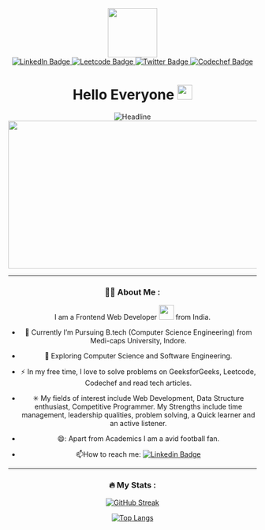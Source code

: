 <div id="header" align="center">
  <img src="https://media.giphy.com/media/M9gbBd9nbDrOTu1Mqx/giphy.gif" width="100"/>


<div id="badges">
  <a href="https://www.linkedin.com/in/amay-jain-6aa343225/">
    <img src="https://img.shields.io/badge/LinkedIn-blue?style=for-the-badge&logo=linkedin&logoColor=white" alt="LinkedIn Badge"/>
  </a>
  <a href="https://leetcode.com/monster_2002/">
    <img src="https://img.shields.io/badge/Leetcode-orange?style=for-the-badge&logo=leetcode&logoColor=white" alt="Leetcode Badge"/>
  </a>
  <a href="https://twitter.com/amayjain6">
    <img src="https://img.shields.io/badge/Twitter-lightblue?style=for-the-badge&logo=twitter&logoColor=white" alt="Twitter Badge"/>
  </a>
<a href="https://www.codechef.com/users/monster1911#">
    <img src="https://img.shields.io/badge/Codechef-brown?style=for-the-badge&logo=codechef&logoColor=white" alt="Codechef Badge"/>
  </a>
</div>

<a href="https://komarev.com/ghpvc/?username=jainamay19">
  <img src="https://komarev.com/ghpvc/?username=jainamay19112002&style=flat-square&color=blue" alt=""/>
  </a>
  
  
  
  
  <h1>
  Hello Everyone
  <img src="https://media.giphy.com/media/hvRJCLFzcasrR4ia7z/giphy.gif" width="30px"/>
</h1>
  </div>

<div align=center>
        <img src=https://readme-typing-svg.herokuapp.com?font=&lines=Hello+My+name+is+Amay;Student;Web+Developer;Competitive+Programmer;Data+Structure+Enthusiast;Problem+Solver alt="Headline" />
    </div>
    <div align=center>

<div align="center">
  <img src="https://media.giphy.com/media/dWesBcTLavkZuG35MI/giphy.gif" width="600" height="300"/>
</div>

---

### :man_technologist: About Me :
I am a Frontend Web Developer <img src="https://media.giphy.com/media/WUlplcMpOCEmTGBtBW/giphy.gif" width="30"> from India.
- :telescope: Currently I’m Pursuing B.tech (Computer Science Engineering) from Medi-caps University, Indore.

- :seedling: Exploring Computer Science and Software Engineering.

- :zap: In my free time, I love to solve problems on GeeksforGeeks, Leetcode, Codechef and read tech articles.

- ✳ My fields of interest include Web Development, Data Structure enthusiast, Competitive Programmer. My Strengths include time management, leadership qualities,          problem solving, a Quick learner and an active listener.
  
 - 😄: Apart from Academics I am a avid football fan.

- :mailbox:How to reach me: [![Linkedin Badge](https://img.shields.io/badge/Amay-blue?style=flat&logo=Linkedin&logoColor=white)](https://www.linkedin.com/in/amay-jain-6aa343225/)

---



### :fire: My Stats :
[![GitHub Streak](http://github-readme-streak-stats.herokuapp.com?user=jainamay19112002&theme=dark&background=000000)](https://git.io/streak-stats)

[![Top Langs](https://github-readme-stats.vercel.app/api/top-langs/?username=jainamay19112002&layout=compact&theme=vision-friendly-dark)](https://github.com/jainamay19112002/github-readme-stats)
